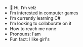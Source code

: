- 👋 Hi, I’m velz
-  I’m interested in computer games 
-  I’m currently learning C#
-  I’m looking to collaborate on it
-  How to reach me none
-  Pronouns: I'am
-  Fun fact: I like girl's

<!---
velzevyl49/velzevyl49 is a ✨ special ✨ repository because its `README.md` (this file) appears on your GitHub profile.
You can click the Preview link to take a look at your changes.
--->
